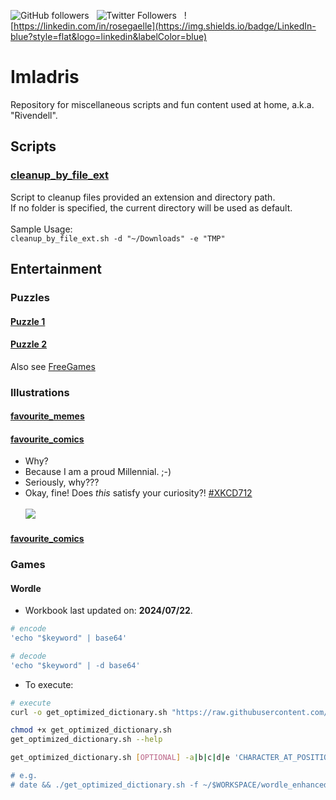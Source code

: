 ![GitHub followers](https://img.shields.io/github/followers/rosegaelle?style=social) &nbsp;
![Twitter Followers](https://img.shields.io/twitter/follow/rosegaelle?style=social)  &nbsp;
![https://linkedin.com/in/rosegaelle](https://img.shields.io/badge/LinkedIn-blue?style=flat&logo=linkedin&labelColor=blue)

# Imladris
Repository for miscellaneous scripts and fun content used at home, a.k.a. "Rivendell".

## Scripts
### [cleanup_by_file_ext](scripts/cleanup_by_file_ext.sh)
Script to cleanup files provided an extension and directory path.<br/>
If no folder is specified, the current directory will be used as default.<br/><br/>
Sample Usage:<br/>
`cleanup_by_file_ext.sh -d "~/Downloads" -e "TMP"`


## Entertainment
### Puzzles
#### [Puzzle 1](puzzles/puzzle_1.py)
<!-- @ToDo: Add description. --> 

#### [Puzzle 2](puzzles/puzzle_2.py)
Also see [FreeGames](http://www.grantjenks.com/docs/freegames/)
<!-- @ToDo: Add description. --> 



### Illustrations
#### [favourite_memes](illustrations/favourite_memes.md)
#### [favourite_comics](illustrations/favourite_comics.md)

- Why?<br/>
- Because I am a proud Millennial. ;-)<br/>
- Seriously, why???<br/>
- Okay, fine! Does <i>this</i> satisfy your curiosity?! [#XKCD712](https://xkcd.com/512)<br/><br/>
![](https://imgs.xkcd.com/comics/alternate_currency.png)

#### [favourite_comics](illustrations/favourite_comics.md)


### Games
#### Wordle
* Workbook last updated on: **2024/07/22**.
```sh
# encode
'echo "$keyword" | base64'

# decode
'echo "$keyword" | -d base64'
```

* To execute:
```sh
# execute
curl -o get_optimized_dictionary.sh "https://raw.githubusercontent.com/rosegaelle/Imladris/main/wordle/get_optimized_dictionary.sh"

chmod +x get_optimized_dictionary.sh
get_optimized_dictionary.sh --help

get_optimized_dictionary.sh [OPTIONAL] -a|b|c|d|e 'CHARACTER_AT_POSITION_1|2|3|4|5' -f 'LOCAL_WORKBOOK_FILEPATH' -i 'LETTERS_TO_INCLUDE' -x 'LETTERS_TO_EXCLUDE

# e.g.
# date && ./get_optimized_dictionary.sh -f ~/$WORKSPACE/wordle_enhanced_workbook.tmp" -x '' -i '' -a '' -b '' -c '' -d '' -e ''
```
